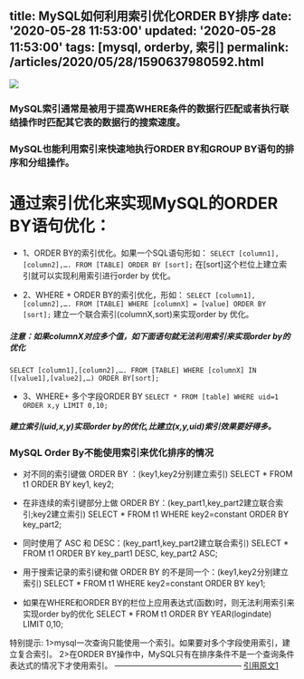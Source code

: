 title: MySQL如何利用索引优化ORDER BY排序
date: '2020-05-28 11:53:00'
updated: '2020-05-28 11:53:00'
tags: [mysql, orderby, 索引]
permalink: /articles/2020/05/28/1590637980592.html
---
![](https://img.hacpai.com/bing/20200301.jpg?imageView2/1/w/960/h/540/interlace/1/q/100)

### MySQL索引通常是被用于提高WHERE条件的数据行匹配或者执行联结操作时匹配其它表的数据行的搜索速度。
### MySQL也能利用索引来快速地执行ORDER BY和GROUP BY语句的排序和分组操作。


# 通过索引优化来实现MySQL的ORDER BY语句优化：


* 1、ORDER BY的索引优化。如果一个SQL语句形如：
`SELECT [column1],[column2],…. FROM [TABLE] ORDER BY [sort];`
在[sort]这个栏位上建立索引就可以实现利用索引进行order by 优化。


* 2、WHERE + ORDER BY的索引优化，形如：
`SELECT [column1],[column2],…. FROM [TABLE] WHERE [columnX] = [value] ORDER BY [sort];`
建立一个联合索引(columnX,sort)来实现order by 优化。


##### 注意：如果columnX对应多个值，如下面语句就无法利用索引来实现order by的优化
`SELECT [column1],[column2],…. FROM [TABLE] WHERE [columnX] IN ([value1],[value2],…) ORDER BY[sort];`


* 3、WHERE+ 多个字段ORDER BY
`SELECT * FROM [table] WHERE uid=1 ORDER x,y LIMIT 0,10;`
##### 建立索引(uid,x,y)实现order by的优化,比建立(x,y,uid)索引效果要好得多。


### MySQL Order By不能使用索引来优化排序的情况
* 对不同的索引键做 ORDER BY ：(key1,key2分别建立索引)
SELECT * FROM t1 ORDER BY key1, key2;


* 在非连续的索引键部分上做 ORDER BY：(key_part1,key_part2建立联合索引;key2建立索引)
SELECT * FROM t1 WHERE key2=constant ORDER BY key_part2;


* 同时使用了 ASC 和 DESC：(key_part1,key_part2建立联合索引)
SELECT * FROM t1 ORDER BY key_part1 DESC, key_part2 ASC;


* 用于搜索记录的索引键和做 ORDER BY 的不是同一个：(key1,key2分别建立索引)
SELECT * FROM t1 WHERE key2=constant ORDER BY key1;


* 如果在WHERE和ORDER BY的栏位上应用表达式(函数)时，则无法利用索引来实现order by的优化
SELECT * FROM t1 ORDER BY YEAR(logindate) LIMIT 0,10;


特别提示:
1>mysql一次查询只能使用一个索引。如果要对多个字段使用索引，建立复合索引。
2>在ORDER BY操作中，MySQL只有在排序条件不是一个查询条件表达式的情况下才使用索引。
————————————————
[引用原文1](https://blog.csdn.net/ryb7899/article/details/5580624)
